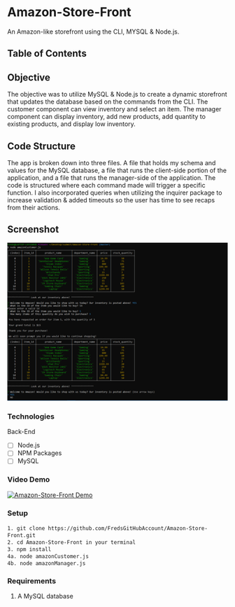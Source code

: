 # Amazon-Store-Front
An Amazon-like storefront using the CLI, MYSQL &amp; Node.js.

## Table of Contents 

## Objective 

The objective was to utilize MySQL & Node.js to create a dynamic storefront that updates the database based on the commands from the CLI.  The customer component can view inventory and select an item.  The manager component can display inventory, add new products, add quantity to existing products, and display low inventory.

## Code Structure

The app is broken down into three files. A file that holds my schema and values for the MySQL database, a file that runs the client-side portion of the application, and a file that runs the manager-side of the application.  The code is structured where each command made will trigger a specific function.  I also incorporated queries when utilizing the inquirer package to increase validation & added timeouts so the user has time to see recaps from their actions.

## Screenshot
![Screenshot](/ss/amazon.png)

### Technologies
Back-End
- [ ] Node.js
- [ ] NPM Packages
- [ ] MySQL

### Video Demo
[![Amazon-Store-Front Demo](https://img.youtube.com/vi/R5m683zdxiQ/0.jpg)](https://youtu.be/R5m683zdxiQ)


### Setup 
```
1. git clone https://github.com/FredsGitHubAccount/Amazon-Store-Front.git
2. cd Amazon-Store-Front in your terminal
3. npm install 
4a. node amazonCustomer.js
4b. node amazonManager.js

```

### Requirements

1. A MySQL database
